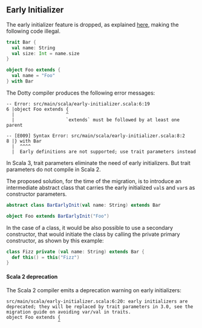 ## Early Initializer

The early initializer feature is dropped, as explained [here](https://dotty.epfl.ch/docs/reference/dropped-features/early-initializers.html), making the following code illegal.

```scala
trait Bar {
  val name: String
  val size: Int = name.size
}

object Foo extends {
  val name = "Foo"
} with Bar
```

The Dotty compiler produces the following error messages:

```
-- Error: src/main/scala/early-initializer.scala:6:19 
6 |object Foo extends {
  |                   ^
  |                   `extends` must be followed by at least one parent
```

```
-- [E009] Syntax Error: src/main/scala/early-initializer.scala:8:2 
8 |} with Bar
  |  ^^^^
  |  Early definitions are not supported; use trait parameters instead
```

In Scala 3, trait parameters eliminate the need of early initializers.
But trait parameters do not compile in Scala 2.

The proposed solution, for the time of the migration, is to introduce an intermediate abstract class that carries the early initialized `val`s and `var`s as constructor parameters.

```scala
abstract class BarEarlyInit(val name: String) extends Bar

object Foo extends BarEarlyInit("Foo")
```

In the case of a class, it would be also possible to use a secondary constructor, that would initiate the class by calling the private primary constructor, as shown by this example:

```scala
class Fizz private (val name: String) extends Bar {
  def this() = this("Fizz")
}
```

#### Scala 2 deprecation

The Scala 2 compiler emits a deprecation warning on early initializers:

```
src/main/scala/early-initializer.scala:6:20: early initializers are deprecated; they will be replaced by trait parameters in 3.0, see the migration guide on avoiding var/val in traits.
object Foo extends {
                   ^
```
